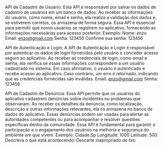 API de Cadastro de Usuário:
Esta API é responsável por salvar os dados de cadastro de usuários em um banco de dados. Ao receber as informações do usuário, como nome, email e senha, ela realiza a validação dos dados e, se estiverem corretos, os armazena de forma segura. Essa API é essencial para permitir que novos usuários se registrem no aplicativo, fornecendo as informações necessárias para acesso posterior.
Exemplo: 
Nome: enzo
Email: enzo@gmail.com
Senha: 123456
Confirme sua senha: 123456

API de Autenticação e Login:
A API de Autenticação e Login é responsável por autenticar os dados de login fornecidos pelo usuário e conceder acesso seguro ao aplicativo. Ao receber as credenciais de login, como email e senha, ela verifica se essas informações correspondem a um usuário cadastrado no sistema. Em caso afirmativo, o usuário é autenticado e recebe acesso ao aplicativo. Caso contrário, um erro é retornado, indicando que as credenciais fornecidas são inválidas.
Email: enzo@gmail.com
Senha: 123456

API de Cadastro de Denúncia:
Essa API permite que os usuários do aplicativo cadastrem denúncias sobre incidentes ou problemas que observaram. Ao receber os detalhes da denúncia, como localização, descrição e outras informações relevantes, ela os armazena no banco de dados do aplicativo. Essas denúncias podem ser usadas para alertar as autoridades competentes ou para acompanhar e resolver questões específicas dentro da comunidade. Essa API é fundamental para garantir a participação e o engajamento dos usuários na melhoria e segurança do ambiente em que vivem.
Exemplo:
Cidade:Sp
Longitude: 1000
Latitude: 500
Descreva o que está acontecendo: Descarte inapropriado de lixo
